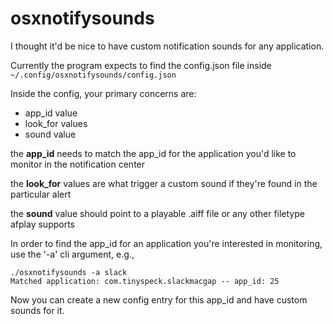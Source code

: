 # osxnotifysounds

I thought it'd be nice to have custom notification sounds for any application.

Currently the program expects to find the config.json file inside `~/.config/osxnotifysounds/config.json`

Inside the config, your primary concerns are:

- app_id value
- look_for values
- sound value

the **app_id** needs to match the app_id for the application you'd like to monitor in the notification center

the **look_for** values are what trigger a custom sound if they're found in the particular alert

the **sound** value should point to a playable .aiff file or any other filetype afplay supports

In order to find the app_id for an application you're interested in monitoring, use the '-a' cli argument, e.g.,

```
./osxnotifysounds -a slack
Matched application: com.tinyspeck.slackmacgap -- app_id: 25
```

Now you can create a new config entry for this app_id and have custom sounds for it.
